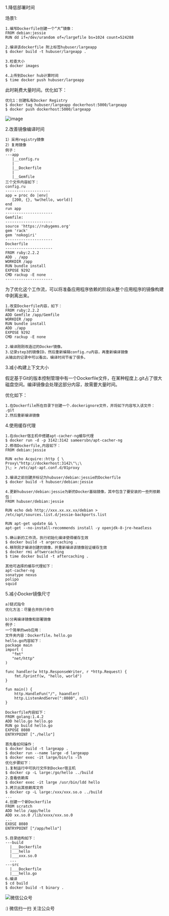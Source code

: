 <!--
author: os4uinfo
head: https://os4u.info/blog/img/sun.png
date: 2017-05-09
title: Docker优化
tags: Docker
images: https://os4u.info/blog/img/sun.png
category: Docker 
status: publish
summary: Docker优化
-->

1.降低部署时间

场景1:
```
1.编写Dockerfile创建一个“大”镜像：
FROM debian:jessie
RUN dd if=/dev/urandom of=/largefile bs=1024 count=524288

2.编译该dockerfile 附上标签hubuser/largeapp
$ docker build -t hubuser/largeapp .

3.检查大小
$ docker images

4.上传到Docker hub计算时间
$ time docker push hubuser/largeapp
```
此时耗费大量时间。优化如下：
```
优化1：创建私有Docker Registry
$ docker tag hubuser/largeapp dockerhost:5000/largeapp
$ docker push dockerhost:5000/largeapp
```

![image](https://os4u.info/blog/docker/images/bluebird.jpg)

2.改善镜像编译时间

```
1）采用registry镜像
2）复用镜像
例子：
---app
   |__config.ru
   |
   |__Dockerfile
   |
   |__Gemfile
三个文件内容如下：
config.ru
--------------------
app = proc do |env|
   [200, {}, %w(hello, world)]
end
run app
---------------------
Gemfile:
---------------------
source 'https://rubygems.org'
gem 'rack'
gem 'nokogiri'
---------------------
Dockerfile
---------------------
FROM ruby:2.2.2
ADD . /app
WORKDIR /app
RUN bundle install
EXPOSE 9292
CMD rackup -E none
---------------------
```
为了优化这个工作流，可以将准备应用程序依赖的阶段从整个应用程序的镜像构建中剥离出来。

```
1.改变Dockerfile内容，如下：
FROM ruby:2.2.2
ADD Gemfile /app/Gemfile
WORKDIR /app
RUN bundle install
ADD ./app
EXPOSE 9292
CMD rackup -E none

2.编译刚刚改造过的Docker镜像。
3.记录step3的镜像ID，然后重新编辑config.ru内容，再重新编译镜像
从输出的记录中可以看出，编译时间节省了很多。
```
3.减小构建上下文大小

假定基于Git的版本控制管理中有一个Dockerfile文件，在某种程度上.git占了很大磁盘空间。编译镜像会处理这部分内容，故需要大量时间。

优化如下：
```
1.在Dockerfile所在目录下创建一个.dockerignore文件，并将如下内容写入该文件：
.git
2.然后重新编译镜像
```

4.使用缓存代理
```
1.在docker宿主机中搭建apt-cacher-ng缓存代理
$ docker run -d -p 3142:3142 sameersbn/apt-cacher-ng
2.修改Dockerfile,内容如下：
FROM debian:jessie

RUN echo Acquire::http { \
Proxy\"http://dockerhost:3142\"\;\
}\; > /etc/apt-apt.conf.d/01proxy

3.编译之前创建并标记为hubuser/debian:jessie的Dockerfile
$ docker build -t hubuser/debian:jessie

4.更新hubuser/debian:jessie为新的Docker基础镜像，其中包含了要安装的一些列依赖包：
FROM hubuser/debian:jessie

RUN echo deb http://xxx.xx.xx.xx/debian > /etc/apt/sources.list.d/jessie-backports.list

RUN apt-get update && \
apt-get --no-install-recommends install -y openjdk-8-jre-headless

5.确认新的工作流，执行初始化编译使得缓存生效
$ docker build -t argercaching .
6.移除刚才编译创建的镜像，并重新编译该镜像验证缓存生效
$ docker rmi aftwercaching
$ time docker build -t aftercaching .

其他可选择的缓存代理如下：
apt-cacher-ng
sonatype nexus
polipo
squid
```

5.减小Docker镜像尺寸
```
a)链式指令
优化方法：尽量合并执行命令

b)分离编译镜像和部署镜像
例子：
一个简单的web应用：
文件夹内容：Dockerfile，hello.go
hello.go内容如下：
package main
import (
   "fmt"
   "net/http"
)

func handler(w http.ResponseWriter, r *http.Request) {
    fmt.Fprintf(w, "hello, world")
}

fun main() {
    http.HandleFun("/", haandler)
    http.ListenAndServe(":8080", nil)
}

Dockerfile内容如下：
FROM golang:1.4.2
ADD hello.go hello.go
RUN go build hello.go
EXPOSE 8080
ENTRYPOINT ["./hello"]

首先看如何操作：
$ docker build -t largeapp .
$ docker run --name large -d largeapp
$ docker exec -it large/bin/ls -lh
优化步骤如下：
1.复制运行中可执行文件到Docker宿主机
$ docker cp -L large:/go/hello ../build
2.查看依赖库
$ docker exec -it large /usr/bin/ldd hello
3.拷贝出其依赖库文件
$ docker cp -L large:/xxx/xxx.so.o ../build
...
4.创建一个新Dockerfile
FROM scratch
ADD hello /app/hello
ADD xx.so.0 /lib/xxxx/xxx.so.0
...
EXOSE 8080
ENTRYPOINT ["/app/hello"]

5.目录结构如下：
---build
  |___Dockerfile
  |___hello
  |___xxx.so.0
  ...
---src
  |___Dockerfile
  |___hello.go
6.编译
$ cd build
$ docker build -t binary .
```



![微信公众号](https://www.os4u.info/wx.jpg) 

:) 微信扫一扫 关注公众号 